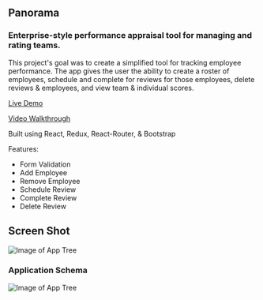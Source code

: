 ## Panorama 

### Enterprise-style performance appraisal tool for managing and rating teams.  

This project's goal was to create a simplified tool for tracking employee performance. The app gives the user the ability to create a roster of employees, schedule and complete for reviews for those employees, delete reviews & employees, and view team & individual scores. 

[Live Demo](https://panorama-react.netlify.app/dashboard)  

[Video Walkthrough](https://www.youtube.com/watch?v=xR1CZ_J7sKE)

Built using React, Redux, React-Router, & Bootstrap

Features:
- Form Validation
- Add Employee
- Remove Employee
- Schedule Review
- Complete Review
- Delete Review

## Screen Shot

![Image of App Tree](https://i.ibb.co/6nXDKFX/Finished-Dash.jpg)

### Application Schema

![Image of App Tree](https://i.ibb.co/qWBFBrp/AppTree.png)


